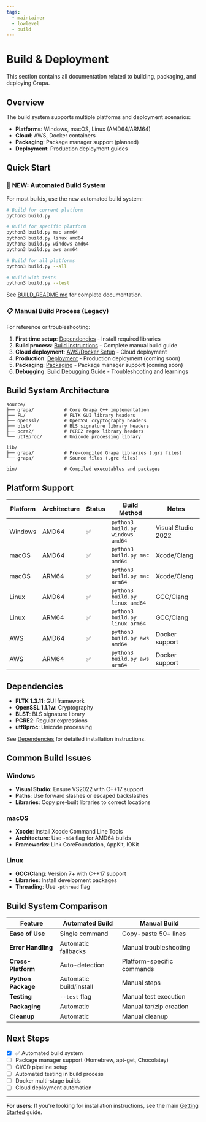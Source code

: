 ```yaml
---
tags:
  - maintainer
  - lowlevel
  - build
---
```


# Build & Deployment

This section contains all documentation related to building, packaging, and deploying Grapa.

## Overview

The build system supports multiple platforms and deployment scenarios:
- **Platforms**: Windows, macOS, Linux (AMD64/ARM64)
- **Cloud**: AWS, Docker containers
- **Packaging**: Package manager support (planned)
- **Deployment**: Production deployment guides

## Quick Start

### 🚀 **NEW: Automated Build System**
For most builds, use the new automated build system:
```bash
# Build for current platform
python3 build.py

# Build for specific platform
python3 build.py mac arm64
python3 build.py linux amd64
python3 build.py windows amd64
python3 build.py aws arm64

# Build for all platforms
python3 build.py --all

# Build with tests
python3 build.py --test
```

See [BUILD_README.md](../../BUILD_README.md) for complete documentation.

### 📋 **Manual Build Process** (Legacy)
For reference or troubleshooting:
1. **First time setup**: [Dependencies](DEPENDENCIES.md) - Install required libraries
2. **Build process**: [Build Instructions](BUILD.md) - Complete manual build guide
3. **Cloud deployment**: [AWS/Docker Setup](SETUPAWSDOCKER.md) - Cloud deployment
4. **Production**: [Deployment](DEPLOYMENT.md) - Production deployment (coming soon)
5. **Packaging**: [Packaging](PACKAGING.md) - Package manager support (coming soon)
6. **Debugging**: [Build Debugging Guide](BUILD_DEBUGGING.md) - Troubleshooting and learnings

## Build System Architecture

```
source/
├── grapa/           # Core Grapa C++ implementation
├── FL/              # FLTK GUI library headers
├── openssl/         # OpenSSL cryptography headers
├── blst/            # BLS signature library headers
├── pcre2/           # PCRE2 regex library headers
└── utf8proc/        # Unicode processing library

lib/
├── grapa/           # Pre-compiled Grapa libraries (.grz files)
└── grapa/           # Source files (.grc files)

bin/                 # Compiled executables and packages
```

## Platform Support

| Platform | Architecture | Status | Build Method | Notes |
|----------|-------------|--------|--------------|-------|
| Windows | AMD64 | ✅ | `python3 build.py windows amd64` | Visual Studio 2022 |
| macOS | AMD64 | ✅ | `python3 build.py mac amd64` | Xcode/Clang |
| macOS | ARM64 | ✅ | `python3 build.py mac arm64` | Xcode/Clang |
| Linux | AMD64 | ✅ | `python3 build.py linux amd64` | GCC/Clang |
| Linux | ARM64 | ✅ | `python3 build.py linux arm64` | GCC/Clang |
| AWS | AMD64 | ✅ | `python3 build.py aws amd64` | Docker support |
| AWS | ARM64 | ✅ | `python3 build.py aws arm64` | Docker support |

## Dependencies

- **FLTK 1.3.11**: GUI framework
- **OpenSSL 1.1.1w**: Cryptography
- **BLST**: BLS signature library
- **PCRE2**: Regular expressions
- **utf8proc**: Unicode processing

See [Dependencies](DEPENDENCIES.md) for detailed installation instructions.

## Common Build Issues

### Windows
- **Visual Studio**: Ensure VS2022 with C++17 support
- **Paths**: Use forward slashes or escaped backslashes
- **Libraries**: Copy pre-built libraries to correct locations

### macOS
- **Xcode**: Install Xcode Command Line Tools
- **Architecture**: Use `-m64` flag for AMD64 builds
- **Frameworks**: Link CoreFoundation, AppKit, IOKit

### Linux
- **GCC/Clang**: Version 7+ with C++17 support
- **Libraries**: Install development packages
- **Threading**: Use `-pthread` flag

## Build System Comparison

| Feature | Automated Build | Manual Build |
|---------|----------------|--------------|
| **Ease of Use** | Single command | Copy-paste 50+ lines |
| **Error Handling** | Automatic fallbacks | Manual troubleshooting |
| **Cross-Platform** | Auto-detection | Platform-specific commands |
| **Python Package** | Automatic build/install | Manual steps |
| **Testing** | `--test` flag | Manual test execution |
| **Packaging** | Automatic | Manual tar/zip creation |
| **Cleanup** | Automatic | Manual cleanup |

## Next Steps

- [x] ✅ Automated build system
- [ ] Package manager support (Homebrew, apt-get, Chocolatey)
- [ ] CI/CD pipeline setup
- [ ] Automated testing in build process
- [ ] Docker multi-stage builds
- [ ] Cloud deployment automation

---

**For users**: If you're looking for installation instructions, see the main [Getting Started](../GETTING_STARTED.md) guide. 